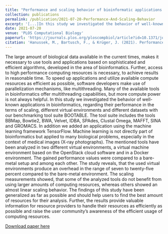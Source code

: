 ```yaml
---
title: "Performance and scaling behavior of bioinformatic applications in virtualization environments to create awareness for the efficient use of compute resources"
collection: publications
permalink: /publication/2021-07-20-Performance-And-Scaling-Behavior
excerpt: '[...]In this study we investigated the behavior of well-known applications in bioinformatics, regarding their performance in the terms of scaling, different virtual environments and different datasets with our benchmarking tool suite BOOTABLE. The tool suite includes the tools BBMap, Bowtie2, BWA, Velvet, IDBA, SPAdes, Clustal Omega, MAFFT, SINA and GROMACS.[...]'
date: 2021-07-20
venue: 'PLOS Computational Biology'
paperurl: 'https://journals.plos.org/ploscompbiol/article?id=10.1371/journal.pcbi.1009244'
citation: 'Hanussek, M., Bartusch, F., & Krüger, J. (2021). Performance and scaling behavior of bioinformatic applications in virtualization environments to create awareness for the efficient use of compute resources. PLOS Computational Biology, 17(7), e1009244.'
---
```

The large amount of biological data available in the current times, makes it necessary to use tools and applications based on sophisticated and efficient algorithms, developed in the area of bioinformatics. Further, access to high performance computing resources is necessary, to achieve results in reasonable time. To speed up applications and utilize available compute resources as efficient as possible, software developers make use of parallelization mechanisms, like multithreading. Many of the available tools in bioinformatics offer multithreading capabilities, but more compute power is not always helpful. In this study we investigated the behavior of well-known applications in bioinformatics, regarding their performance in the terms of scaling, different virtual environments and different datasets with our benchmarking tool suite BOOTABLE. The tool suite includes the tools BBMap, Bowtie2, BWA, Velvet, IDBA, SPAdes, Clustal Omega, MAFFT, SINA and GROMACS. In addition we added an application using the machine learning framework TensorFlow. Machine learning is not directly part of bioinformatics but applied to many biological problems, especially in the context of medical images (X-ray photographs). The mentioned tools have been analyzed in two different virtual environments, a virtual machine environment based on the OpenStack cloud software and in a Docker environment. The gained performance values were compared to a bare-metal setup and among each other. The study reveals, that the used virtual environments produce an overhead in the range of seven to twenty-five percent compared to the bare-metal environment. The scaling measurements showed, that some of the analyzed tools do not benefit from using larger amounts of computing resources, whereas others showed an almost linear scaling behavior. The findings of this study have been generalized as far as possible and should help users to find the best amount of resources for their analysis. Further, the results provide valuable information for resource providers to handle their resources as efficiently as possible and raise the user community’s awareness of the efficient usage of computing resources.

[Download paper here](https://journals.plos.org/ploscompbiol/article?id=10.1371/journal.pcbi.1009244)